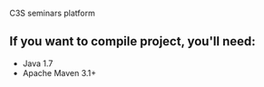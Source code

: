 
C3S seminars platform

## If you want to compile project, you'll need:

+ Java 1.7
+ Apache Maven 3.1+
